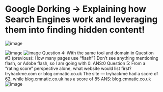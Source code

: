# Google Dorking ->  Explaining how Search Engines work and leveraging them into finding hidden content!

![image](https://user-images.githubusercontent.com/60177793/90426780-3cc39180-e0df-11ea-831c-9c1f82b168f1.png)

![image](https://user-images.githubusercontent.com/60177793/90426835-4fd66180-e0df-11ea-9c90-aa77cf3e0f95.png)
![image](https://user-images.githubusercontent.com/60177793/90426862-582e9c80-e0df-11ea-9ea0-431cc5ffc941.png)
Question 4: With the same tool and domain in Question #3 (previous): How many pages use “flash”?
Don’t see anything mentioning flash, or Adobe flash, so I am going with 0.
ANS:0
Question 5: From a “rating score” perspective alone, what website would list first? tryhackme.com or blog.cmnatic.co.uk
The site — tryhackme had a score of 62, while blog.cmnatic.co.uk has a score of 85
ANS: blog.cmnatic.co.uk
![image](https://user-images.githubusercontent.com/60177793/90426921-7399a780-e0df-11ea-841b-530d9f1255a5.png)

